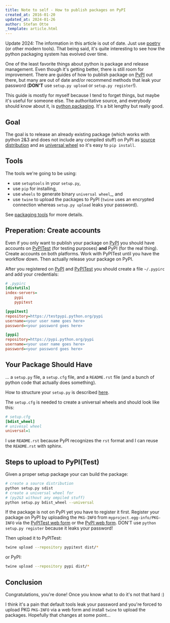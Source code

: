```yaml
---
title: Note to self - How to publish packages on PyPI
created_at: 2016-01-20
updated_at: 2024-01-26
author: Stefan Otte
_template: article.html
---
```


Update 2024: The information in this article is out of date.
Just use [poetry](https://python-poetry.org/) (or other modern tools).
That being said, it's quite interesting to see how the python packaging system has evolved over time.

One of the least favorite things about python is package and release management.
Even though it's getting better, there is still room for improvement.
There are guides of how to publish package on [PyPI][PyPI] out there,
but many are out of date and/or recommend methods that leak your password
(**DON'T** use `setup.py upload` or `setup.py register`!).

This guide is mostly for myself because I tend to forget things,
but maybe it's useful for someone else.
The authoritative source,
and everybody should know about it,
is [python packaging][python packaging].
It's a bit lengthy but really good.

## Goal

The goal is to release an already existing package
(which works with python 2&3 and does not include any compiled stuff)
on PyPI
as [source distribution][source distribution] and as [universal wheel][universal wheel]
so it's easy to `pip install`.

## Tools

The tools we're going to be using:

- use `setuptools` in your `setup.py`,
- use `pip` for installing,
- use `wheels` to generate binary `universal wheel`_, and
- use `twine` to upload the packages to PyPI
  (`twine` uses an encrypted connection whereas `setup.py upload`
  leaks your password).

See [packaging tools][packaging tools] for more details.

## Preperation: Create accounts

Even if you only want to publish your package on [PyPI][PyPI]
you should have accounts on [PyPITest][PyPITest] (for testing purposes)
**and** PyPI (for the real thing).
Create accounts on both platforms.
Work with PyPITest until you have the workflow down.
Then actually release your package on PyPI.

After you registered on
[PyPI](https://pypi.python.org/pypi?%3Aaction=register_form) and
[PyPITest](https://testpypi.python.org/pypi?%3Aaction=register_form)
you should create a file `~/.pypirc` and add your credentials:

```ini
# .pypirc
[distutils]
index-servers=
    pypi
    pypitest

[pypitest]
repository=https://testpypi.python.org/pypi
username=<your user name goes here>
password=<your password goes here>

[pypi]
repository=https://pypi.python.org/pypi
username=<your user name goes here>
password=<your password goes here>
```

## Your Package Should Have

... a `setup.py` file, a `setup.cfg` file, and a `README.rst` file (and
a bunch of python code that actually does something).

How to structure your ``setup.py`` is described
[here](https://packaging.python.org/en/latest/distributing/#setup-args).

The `setup.cfg` is needed to create a universal wheels and should look like
this:

```ini
# setup.cfg
[bdist_wheel]
# univesal wheel
universal=1
```

I use `README.rst` because PyPI recognizes the `rst` format
and I can reuse the `README.rst` with sphinx.

## Steps to upload to PyPI(Test)

Given a proper setup package your can build the package:

```bash
# create a source distribution
python setup.py sdist
# create a universal wheel for
# (py2&3 without any ompiled stuff)
python setup.py bdist_wheel --universal
```

If the package is not on PyPI yet you have to register it first.
Register your package on PyPI by uploading the `PKG-INFO`
from `myproject.egg-info/PKG-INFO`
via the [PyPITest web form](https://testpypi.python.org/pypi?%3Aaction=submit_form)
or the [PyPI web form](https://testpypi.python.org/pypi?%3Aaction=submit_form).
DON'T use `python setup.py register` because it leaks your password!

Then upload it to PyPITest:

```bash
twine upload --repository pypitest dist/*
```

or PyPI:

```bash
twine upload --repository pypi dist/*
```

## Conclusion

Congratulations, you're done!
Once you know what to do it's not that hard :)

I think it's a pain that default tools leak your password and you're forced
to upload PKG
`PKG-INFO` via a web form and install `twine` to upload the packages.
Hopefully that changes at some point...

<!-- links -->
[PyPITest]: https://testpypi.python.org/pypi
[PyPI]: https://pypi.python.org/pypi
[python packaging]: https://packaging.python.org/en/latest/
[universal wheel]: https://packaging.python.org/en/latest/distributing/#universal-wheels
[source distribution]: https://packaging.python.org/en/latest/glossary/#term-source-distribution-or-sdist
[packaging tools]: https://packaging.python.org/en/latest/current/
